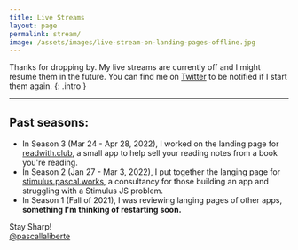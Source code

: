 ```yaml
---
title: Live Streams
layout: page
permalink: stream/
image: /assets/images/live-stream-on-landing-pages-offline.jpg
---
```


Thanks for dropping by. My live streams are currently off and I might resume them in the future. You can find me on [Twitter][twitter] to be notified if I start them again.
{: .intro }

---

## Past seasons:

* In Season 3 (Mar 24 - Apr 28, 2022), I worked on the landing page for [readwith.club](https://readwith.club), a small app to help sell your reading notes from a book you're reading.
* In Season 2 (Jan 27 - Mar 3, 2022), I put together the langing page for [stimulus.pascal.works](https://stimulus.pascal.works), a consultancy for those building an app and struggling with a Stimulus JS problem.
* In Season 1 (Fall of 2021), I was reviewing langing pages of other apps, **something I'm thinking of restarting soon.**

Stay Sharp!  
[@pascallaliberte][twitter]

[twitter]: https://twitter.com/pascallaliberte
